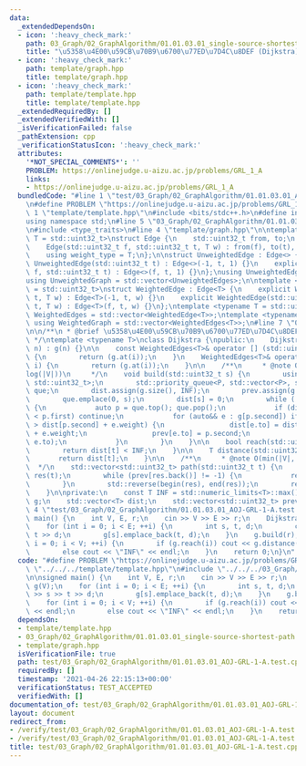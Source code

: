 ```yaml
---
data:
  _extendedDependsOn:
  - icon: ':heavy_check_mark:'
    path: 03_Graph/02_GraphAlgorithm/01.01.03.01_single-source-shortest-path.weighted-graph.dijkstra.hpp
    title: "\u5358\u4E00\u59CB\u70B9\u6700\u77ED\u7D4C\u8DEF (Dijkstra)"
  - icon: ':heavy_check_mark:'
    path: template/graph.hpp
    title: template/graph.hpp
  - icon: ':heavy_check_mark:'
    path: template/template.hpp
    title: template/template.hpp
  _extendedRequiredBy: []
  _extendedVerifiedWith: []
  _isVerificationFailed: false
  _pathExtension: cpp
  _verificationStatusIcon: ':heavy_check_mark:'
  attributes:
    '*NOT_SPECIAL_COMMENTS*': ''
    PROBLEM: https://onlinejudge.u-aizu.ac.jp/problems/GRL_1_A
    links:
    - https://onlinejudge.u-aizu.ac.jp/problems/GRL_1_A
  bundledCode: "#line 1 \"test/03_Graph/02_GraphAlgorithm/01.01.03.01_AOJ-GRL-1-A.test.cpp\"\
    \n#define PROBLEM \"https://onlinejudge.u-aizu.ac.jp/problems/GRL_1_A\"\n#line\
    \ 1 \"template/template.hpp\"\n#include <bits/stdc++.h>\n#define int int64_t\n\
    using namespace std;\n#line 5 \"03_Graph/02_GraphAlgorithm/01.01.03.01_single-source-shortest-path.weighted-graph.dijkstra.hpp\"\
    \n#include <type_traits>\n#line 4 \"template/graph.hpp\"\n\ntemplate <typename\
    \ T = std::uint32_t>\nstruct Edge {\n    std::uint32_t from, to;\n    T weight;\n\
    \    Edge(std::uint32_t f, std::uint32_t t, T w) : from(f), to(t), weight(w) {}\n\
    \    using weight_type = T;\n};\n\nstruct UnweightedEdge : Edge<> {\n    explicit\
    \ UnweightedEdge(std::uint32_t t) : Edge<>(-1, t, 1) {}\n    explicit UnweightedEdge(std::uint32_t\
    \ f, std::uint32_t t) : Edge<>(f, t, 1) {}\n};\nusing UnweightedEdges = std::vector<UnweightedEdge>;\n\
    using UnweightedGraph = std::vector<UnweightedEdges>;\n\ntemplate <typename T\
    \ = std::uint32_t>\nstruct WeightedEdge : Edge<T> {\n    explicit WeightedEdge(std::uint32_t\
    \ t, T w) : Edge<T>(-1, t, w) {}\n    explicit WeightedEdge(std::uint32_t f, std::uint32_t\
    \ t, T w) : Edge<T>(f, t, w) {}\n};\ntemplate <typename T = std::uint32_t> using\
    \ WeightedEdges = std::vector<WeightedEdge<T>>;\ntemplate <typename T = std::uint32_t>\
    \ using WeightedGraph = std::vector<WeightedEdges<T>>;\n#line 7 \"03_Graph/02_GraphAlgorithm/01.01.03.01_single-source-shortest-path.weighted-graph.dijkstra.hpp\"\
    \n\n/**\n * @brief \u5358\u4E00\u59CB\u70B9\u6700\u77ED\u7D4C\u8DEF (Dijkstra)\n\
    \ */\ntemplate <typename T>\nclass Dijkstra {\npublic:\n    Dijkstra(std::uint32_t\
    \ n) : g(n) {}\n\n    const WeightedEdges<T>& operator [] (std::uint32_t i) const\
    \ {\n        return (g.at(i));\n    }\n    WeightedEdges<T>& operator [] (std::uint32_t\
    \ i) {\n        return (g.at(i));\n    }\n\n    /**\n     * @note O(|E|\u22C5\
    log(|V|))\n     */\n    void build(std::uint32_t s) {\n        using P = std::pair<T,\
    \ std::uint32_t>;\n        std::priority_queue<P, std::vector<P>, std::greater<P>>\
    \ que;\n        dist.assign(g.size(), INF);\n        prev.assign(g.size(), -1);\n\
    \        que.emplace(0, s);\n        dist[s] = 0;\n        while (!que.empty())\
    \ {\n            auto p = que.top(); que.pop();\n            if (dist[p.second]\
    \ < p.first) continue;\n            for (auto&& e : g[p.second]) if (dist[e.to]\
    \ > dist[p.second] + e.weight) {\n                dist[e.to] = dist[p.second]\
    \ + e.weight;\n                prev[e.to] = p.second;\n                que.emplace(dist[e.to],\
    \ e.to);\n            }\n        }\n    }\n\n    bool reach(std::uint32_t t) {\n\
    \        return dist[t] < INF;\n    }\n\n    T distance(std::uint32_t t) {\n \
    \       return dist[t];\n    }\n\n    /**\n     * @note O(min(|V|, |E|))\n   \
    \  */\n    std::vector<std::uint32_t> path(std::uint32_t t) {\n        std::vector<std::uint32_t>\
    \ res(t);\n        while (prev[res.back()] != -1) {\n            res.push_back(prev[res.back()]);\n\
    \        }\n        std::reverse(begin(res), end(res));\n        return res;\n\
    \    }\n\nprivate:\n    const T INF = std::numeric_limits<T>::max();\n    WeightedGraph<T>\
    \ g;\n    std::vector<T> dist;\n    std::vector<std::uint32_t> prev;\n};\n#line\
    \ 4 \"test/03_Graph/02_GraphAlgorithm/01.01.03.01_AOJ-GRL-1-A.test.cpp\"\n\nsigned\
    \ main() {\n    int V, E, r;\n    cin >> V >> E >> r;\n    Dijkstra<long> g(V);\n\
    \    for (int i = 0; i < E; ++i) {\n        int s, t, d;\n        cin >> s >>\
    \ t >> d;\n        g[s].emplace_back(t, d);\n    }\n    g.build(r);\n    for (int\
    \ i = 0; i < V; ++i) {\n        if (g.reach(i)) cout << g.distance(i) << endl;\n\
    \        else cout << \"INF\" << endl;\n    }\n    return 0;\n}\n"
  code: "#define PROBLEM \"https://onlinejudge.u-aizu.ac.jp/problems/GRL_1_A\"\n#include\
    \ \"../../../template/template.hpp\"\n#include \"../../../03_Graph/02_GraphAlgorithm/01.01.03.01_single-source-shortest-path.weighted-graph.dijkstra.hpp\"\
    \n\nsigned main() {\n    int V, E, r;\n    cin >> V >> E >> r;\n    Dijkstra<long>\
    \ g(V);\n    for (int i = 0; i < E; ++i) {\n        int s, t, d;\n        cin\
    \ >> s >> t >> d;\n        g[s].emplace_back(t, d);\n    }\n    g.build(r);\n\
    \    for (int i = 0; i < V; ++i) {\n        if (g.reach(i)) cout << g.distance(i)\
    \ << endl;\n        else cout << \"INF\" << endl;\n    }\n    return 0;\n}"
  dependsOn:
  - template/template.hpp
  - 03_Graph/02_GraphAlgorithm/01.01.03.01_single-source-shortest-path.weighted-graph.dijkstra.hpp
  - template/graph.hpp
  isVerificationFile: true
  path: test/03_Graph/02_GraphAlgorithm/01.01.03.01_AOJ-GRL-1-A.test.cpp
  requiredBy: []
  timestamp: '2021-04-26 22:15:13+00:00'
  verificationStatus: TEST_ACCEPTED
  verifiedWith: []
documentation_of: test/03_Graph/02_GraphAlgorithm/01.01.03.01_AOJ-GRL-1-A.test.cpp
layout: document
redirect_from:
- /verify/test/03_Graph/02_GraphAlgorithm/01.01.03.01_AOJ-GRL-1-A.test.cpp
- /verify/test/03_Graph/02_GraphAlgorithm/01.01.03.01_AOJ-GRL-1-A.test.cpp.html
title: test/03_Graph/02_GraphAlgorithm/01.01.03.01_AOJ-GRL-1-A.test.cpp
---
```

